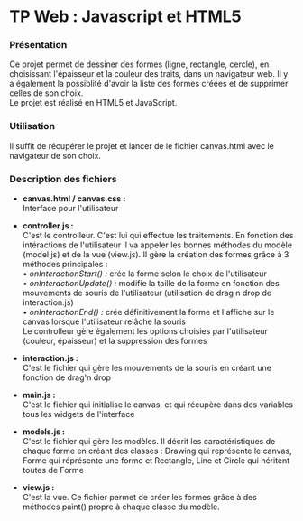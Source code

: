 # TP Web : Javascript et HTML5

### Présentation
Ce projet permet de dessiner des formes (ligne, rectangle, cercle), en choisissant l'épaisseur et la couleur des traits, dans un navigateur web. Il y a également la possiblité d'avoir la liste des formes créées et de supprimer celles de son choix.<br>
Le projet est réalisé en HTML5 et JavaScript.

### Utilisation
Il suffit de récupérer le projet et lancer de le fichier canvas.html avec le navigateur de son choix.

### Description des fichiers
* <b>canvas.html / canvas.css :</b><br>
  Interface pour l'utilisateur

* <b>controller.js :</b><br>
  C'est le controlleur. C'est lui qui effectue les traitements. En fonction des intéractions de l'utilisateur il va appeler les bonnes méthodes du modèle (model.js) et de la vue (view.js). 
Il gère la création des formes grâce à 3 méthodes principales :<br>
• <i>onInteractionStart() :</i> crée la forme selon le choix de l'utilisateur<br>
• <i>onInteractionUpdate() :</i> modifie la taille de la forme en fonction des mouvements de souris de l'utilisateur (utilisation de drag n drop de interaction.js)<br>
• <i>onInteractionEnd() :</i> crée définitivement la forme et l'affiche sur le canvas lorsque l'utilisateur relâche la souris <br>
Le controlleur gère également les options choisies par l'utilisateur (couleur, épaisseur) et la suppression des formes

* <b>interaction.js :</b><br>
  C'est le fichier qui gère les mouvements de la souris en créant une fonction de drag'n drop

* <b>main.js :</b><br>
  C'est le fichier qui initialise le canvas, et qui récupère dans des variables tous les widgets de l'interface

* <b>models.js :</b><br>
  C'est le fichier qui gère les modèles. Il décrit les caractéristiques de chaque forme en créant des classes : Drawing qui représente le canvas, Forme qui réprésente une forme et Rectangle, Line et Circle qui héritent toutes de Forme

* <b>view.js :</b><br>
  C'est la vue. Ce fichier permet de créer les formes grâce à des méthodes paint() propre à chaque classe du modèle.
